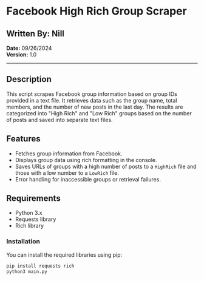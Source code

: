# Facebook High Rich Group Scraper

## Written By: Nill  
**Date:** 09/26/2024  
**Version:** 1.0

---

## Description

This script scrapes Facebook group information based on group IDs provided in a text file. It retrieves data such as the group name, total members, and the number of new posts in the last day. The results are categorized into "High Rich" and "Low Rich" groups based on the number of posts and saved into separate text files.

## Features

- Fetches group information from Facebook.
- Displays group data using rich formatting in the console.
- Saves URLs of groups with a high number of posts to a `HighRich` file and those with a low number to a `LowRich` file.
- Error handling for inaccessible groups or retrieval failures.

## Requirements

- Python 3.x
- Requests library
- Rich library

### Installation

You can install the required libraries using pip:

```bash
pip install requests rich
python3 main.py
